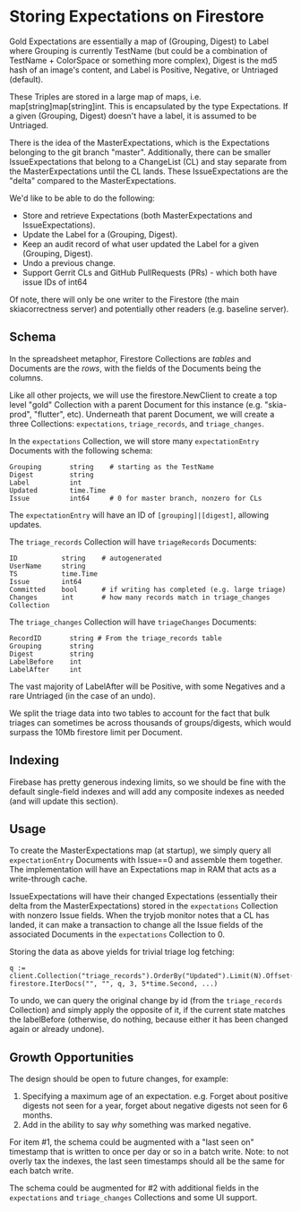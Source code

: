 Storing Expectations on Firestore
=================================

Gold Expectations are essentially a map of (Grouping, Digest) to Label where Grouping is
currently TestName (but could be a combination of TestName + ColorSpace or something
more complex), Digest is the md5 hash of an image's content, and Label is Positive, Negative,
or Untriaged (default).

These Triples are stored in a large map of maps, i.e. map[string]map[string]int. This is
encapsulated by the type Expectations. If a given (Grouping, Digest) doesn't have a label,
it is assumed to be Untriaged.

There is the idea of the MasterExpectations, which is the Expectations belonging to the
git branch "master". Additionally, there can be smaller IssueExpectations that belong
to a ChangeList (CL) and stay separate from the MasterExpectations until the CL lands.
These IssueExpectations are the "delta" compared to the MasterExpectations.

We'd like to be able to do the following:

  - Store and retrieve Expectations (both MasterExpectations and IssueExpectations).
  - Update the Label for a (Grouping, Digest).
  - Keep an audit record of what user updated the Label for a given (Grouping, Digest).
  - Undo a previous change.
  - Support Gerrit CLs and GitHub PullRequests (PRs) - which both have issue IDs of int64

Of note, there will only be one writer to the Firestore (the main skiacorrectness server)
and potentially other readers (e.g. baseline server).

Schema
------

In the spreadsheet metaphor, Firestore Collections are _tables_ and Documents
are the _rows_, with the fields of the Documents being the columns.

Like all other projects, we will use the firestore.NewClient to create a top level
"gold" Collection with a parent Document for this instance (e.g. "skia-prod", "flutter", etc).
Underneath that parent Document, we will create a three Collections:
`expectations`, `triage_records`, and `triage_changes`.

In the `expectations` Collection, we will store many `expectationEntry` Documents with
the following schema:

	Grouping       string    # starting as the TestName
	Digest         string
	Label          int
	Updated        time.Time
	Issue          int64     # 0 for master branch, nonzero for CLs

The `expectationEntry` will have an ID of `[grouping]|[digest]`, allowing updates.

The `triage_records` Collection will have `triageRecords` Documents:

	ID           string    # autogenerated
	UserName     string
	TS           time.Time
	Issue        int64
	Committed    bool      # if writing has completed (e.g. large triage)
	Changes      int       # how many records match in triage_changes Collection

The `triage_changes` Collection will have `triageChanges` Documents:

	RecordID       string # From the triage_records table
	Grouping       string
	Digest         string
	LabelBefore    int
	LabelAfter     int

The vast majority of LabelAfter will be Positive, with some Negatives and a rare
Untriaged (in the case of an undo).

We split the triage data into two tables to account for the fact that bulk triages can sometimes be
across thousands of groups/digests, which would surpass the 10Mb firestore limit per Document.

Indexing
--------
Firebase has pretty generous indexing limits, so we should be fine with the default single-field
indexes and will add any composite indexes as needed (and will update this section).

Usage
-----

To create the MasterExpectations map (at startup), we simply query all `expectationEntry`
Documents with Issue==0 and assemble them together. The implementation will have an Expectations
map in RAM that acts as a write-through cache.

IssueExpectations will have their changed Expectations (essentially their delta from the
MasterExpectations) stored in the `expectations` Collection with nonzero
Issue fields. When the tryjob monitor notes that a CL has landed, it can make a transaction
to change all the Issue fields of the associated Documents in the `expectations` Collection to 0.

Storing the data as above yields for trivial triage log fetching:

	q := client.Collection("triage_records").OrderBy("Updated").Limit(N).Offset(M)
	firestore.IterDocs("", "", q, 3, 5*time.Second, ...)

To undo, we can query the original change by id (from the `triage_records` Collection)
and simply apply the opposite of it, if the current state matches the labelBefore
(otherwise, do nothing, because either it has been changed again or already undone).

Growth Opportunities
-------------------

The design should be open to future changes, for example:

  1. Specifying a maximum age of an expectation. e.g. Forget about positive digests not seen for
    a year, forget about negative digests not seen for 6 months.
  2. Add in the ability to say *why* something was marked negative.

For item #1, the schema could be augmented with a "last seen on" timestamp that is written to
once per day or so in a batch write. Note: to not overly tax the indexes, the last seen
timestamps should all be the same for each batch write.

The schema could be augmented for #2 with additional fields in the `expectations` and
`triage_changes` Collections and some UI support.